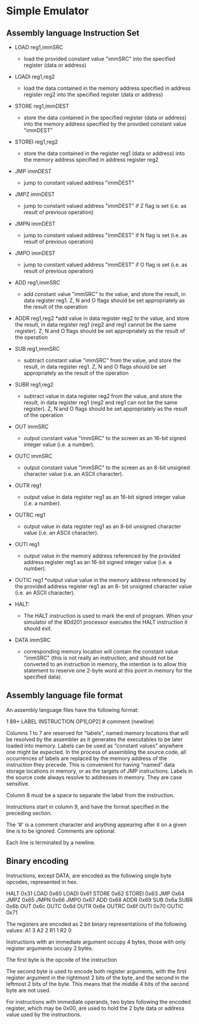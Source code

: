 # Simple Emulator

## Assembly language Instruction Set

* LOAD reg1,immSRC
	* load the provided constant value "immSRC" into the specified
register (data or address)

* LOADI reg1,reg2
	* load the data contained in the memory
address specified in address register reg2 into the specified register (data
or address)
* STORE reg1,immDEST
	* store the data contained in the specified register (data or address)
	into the memory address specified by the provided constant value
	"immDEST"
* STOREI reg1,reg2
	* store the data contained in the register reg1 (data or address)
	into the memory address specified in address register reg2
* JMP immDEST
	* jump to constant valued address "immDEST"
* JMPZ immDEST
	* jump to constant valued address "immDEST" if Z flag is set (i.e.
	as result of previous operation)
* JMPN immDEST
	* jump to constant valued address "immDEST" if N flag is set (i.e.
	as result of previous operation)
* JMPO immDEST
	* jump to constant valued address "immDEST" if O flag is set (i.e. as
	result of previous operation)
* ADD reg1,immSRC
	* add constant value "immSRC" to the value, and store the result, in
	data register reg1. Z, N and O flags should be set appropriately as
	the result of the operation
* ADDR reg1,reg2
	*add value in data register reg2 to the
            value, and store the result, in data register reg1 (reg2 and reg1
            cannot be the same register). Z, N and O flags should be set
            appropriately as the result of the operation
* SUB reg1,immSRC
	* subtract constant value "immSRC" from the value, and store the
	result, in data register reg1. Z, N and O flags should be set
	appropriately as the result of the operation
* SUBR reg1,reg2
	* subtract value in data register
            reg2 from the value, and store the result, in data register reg1
            (reg2 and reg1 can not be the same register). Z, N and O flags
            should be set appropriately as the result of the operation
* OUT immSRC
	* output constant value "immSRC" to the screen as an
	16-bit signed integer value (i.e. a number).
* OUTC immSRC
	* output constant value "immSRC" to the screen
	as an 8-bit unsigned character value (i.e. an ASCII character).
* OUTR reg1
	* output value in data register reg1 as an 16-bit signed
	integer value (i.e. a number).
* OUTRC reg1
	* output value in data register reg1 as an 8-bit
	unsigned character value (i.e. an ASCII character).
* OUTI reg1
	* output value in the memory address referenced by the provided
	address register reg1 as an 16-bit signed integer value (i.e. a
	number).
* OUTIC reg1
	*output value value in the memory
            address referenced by the provided address register reg1 as an 8-
            bit unsigned character value (i.e. an ASCII character).
* HALT:
	* The HALT instruction is used to mark the end of program. When your
            simulator of the 80d201 processor executes the HALT instruction it
            should exit.
* DATA immSRC
	* corresponding memory location will contain the constant
            value "immSRC" (this is not really an instruction, and should not
	be
            converted to an instruction in memory, the intention is to allow
            this statement to reserve one 2-byte word at this point in memory
            for the specified data).

## Assembly language file format
An assembly language files have the following format:

1      89+
LABEL   INSTRUCTION OP1[,OP2] # comment (newline)

Columns 1 to 7 are reserved for "labels",  named memory locations that will be
resolved by the assembler as it generates the executables to be later loaded
into memory. Labels can be used as "constant values" anywhere one might be
expected. In the process of assembling the source code, all occurrences of
labels are replaced by the memory address of the instruction they precede. This
is convenient for having "named" data storage locations in memory, or as the
targets of JMP instructions. Labels in the source code always resolve to
addresses in memory.  They are case sensitive.

Column 8 must be a space to separate the label from the
instruction.

Instructions start in column 9, and have the format specified in the preceding
section.

The '#' is a comment character and anything appearing after it on a given line
is to be ignored.  Comments are optional.

Each line is terminated by a newline.

## Binary encoding

Instructions, except DATA, are encoded as the following single byte opcodes,
represented in hex.

HALT 0x31
LOAD 0x60
LOADI 0x61
STORE 0x62
STOREI 0x63
JMP 0x64
JMPZ 0x65
JMPN 0x66
JMPO 0x67
ADD 0x68
ADDR 0x69
SUB 0x6a
SUBR 0x6b
OUT 0x6c
OUTC 0x6d
OUTR 0x6e
OUTRC 0x6f
OUTI 0x70
OUTIC 0x71

The registers are encoded as 2 bit binary representations of the following
values:
A1 3
A2 2
R1 1
R2 0

Instructions with an immediate argument occupy 4 bytes, those with only
register arguments occupy 2 bytes.

The first byte is the opcode of the instruction

The second byte is used to encode both register arguments, with the first
      register argument in the rightmost 2 bits of the byte, and the second in
      the leftmost 2 bits of the byte. This means that the middle 4 bits of the
      second byte are not used.

For instructions with immediate operands, two bytes following the
      encoded register, which may be 0x00, are used to hold the 2 byte data or 
address value used by the
      instructions.

